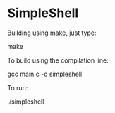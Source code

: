 # SimpleShell

Building using make, just type:

   make

To build using the compilation line: 

   gcc main.c -o simpleshell

To run:

   ./simpleshell



